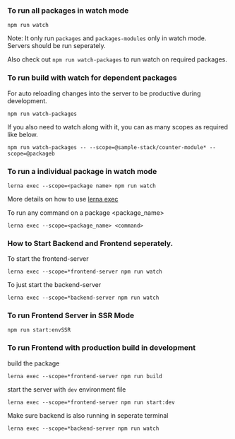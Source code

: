 


### To run all packages in watch mode

`npm run watch`

Note: It only run `packages` and `packages-modules` only in watch mode. Servers should be run seperately.

Also check out `npm run watch-packages` to run watch on required packages. 


### To run build with watch for dependent packages

For auto reloading changes into the server to be productive during development.

```
npm run watch-packages
```

If you also need to watch along with it, you can as many scopes as required like below. 

```
npm run watch-packages -- --scope=@sample-stack/counter-module* --scope=@packageb
```


### To run a individual package in watch mode

`lerna exec --scope=<package name> npm run watch`

More details on how to use [lerna exec](https://github.com/lerna/lerna/tree/master/commands/exec#options)


To run any command on a package <package_name>

`lerna exec --scope=<package_name> <command>`


### How to Start Backend and Frontend seperately.

To start the frontend-server

`lerna exec --scope=*frontend-server npm run watch`

To just start the backend-server

`lerna exec --scope=*backend-server npm run watch`


### To run Frontend Server in SSR Mode

`npm run start:envSSR`


### To run Frontend with production build in development

build the package

`lerna exec --scope=*frontend-server npm run build`

start the server with `dev` environment file

`lerna exec --scope=*frontend-server npm run start:dev`

Make sure backend is also running in seperate terminal

`lerna exec --scope=*backend-server npm run watch`



